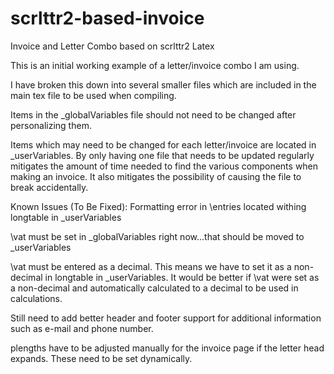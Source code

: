 # scrlttr2-based-invoice
Invoice and Letter Combo based on scrlttr2 Latex

This is an initial working example of a letter/invoice combo I am using.

I have broken this down into several smaller files which are included in the main tex file to be used when compiling.

Items in the _globalVariables file should not need to be changed after personalizing them.

Items which may need to be changed for each letter/invoice are located in _userVariables. By only having one file that needs to be updated regularly mitigates the amount of time needed to find the various components when making an invoice. It also mitigates the possibility of causing the file to break accidentally.

Known Issues (To Be Fixed):
Formatting error in \entries located withing longtable in _userVariables

\vat must be set in _globalVariables right now...that should be moved to _userVariables

\vat must be entered as a decimal. This means we have to set it as a non-decimal in longtable in _userVariables. It would be better if \vat were set as a non-decimal and automatically calculated to a decimal to be used in calculations.

Still need to add better header and footer support for additional information such as e-mail and phone number.

plengths have to be adjusted manually for the invoice page if the letter head expands. These need to be set dynamically.
